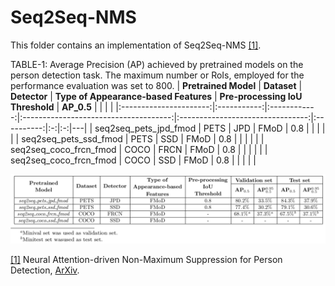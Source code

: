 Seq2Seq-NMS
======

This folder contains an implementation of Seq2Seq-NMS [[1]](#seq2seq_nms-1).

TABLE-1: Average Precision (AP) achieved by pretrained models on the person detection task. The maximum number or RoIs, employed for the performance evaluation was set to 800.
|  **Pretrained Model**  | **Dataset** | **Detector** | **Type of Appearance-based Features** | **Pre-processing IoU Threshold** | **AP_0.5** |   |   |   |
|:----------------------:|:-----------:|:------------:|:-------------------------------------:|:--------------------------------:|:----------:|:-:|:-:|---|
|  seq2seq_pets_jpd_fmod |     PETS    |      JPD     |                  FMoD                 |                0.8               |            |   |   |   |
|  seq2seq_pets_ssd_fmod |     PETS    |      SSD     |                  FMoD                 |                0.8               |            |   |   |   |
| seq2seq_coco_frcn_fmod |     COCO    |     FRCN     |                  FMoD                 |                0.8               |            |   |   |   |
| seq2seq_coco_frcn_fmod |     COCO    |      SSD     |                  FMoD                 |                0.8               |            |   |   |   |

![Alt text](stats_pretrained.png?raw=true "Title")




<a name="seq2seq_nms-1" href="https://www.techrxiv.org/articles/preprint/Neural_Attention-driven_Non-Maximum_Suppression_for_Person_Detection/16940275">[1]</a> Neural Attention-driven Non-Maximum Suppression for Person Detection,
[ArXiv](https://www.techrxiv.org/articles/preprint/Neural_Attention-driven_Non-Maximum_Suppression_for_Person_Detection/16940275).
